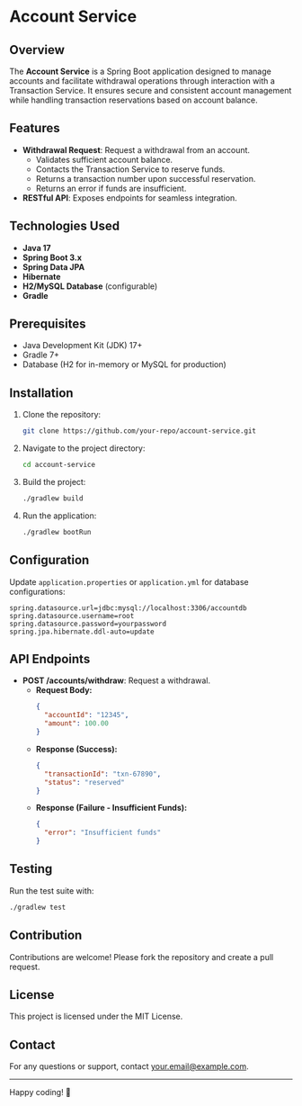 # Account Service

## Overview
The **Account Service** is a Spring Boot application designed to manage accounts and facilitate withdrawal operations through interaction with a Transaction Service. It ensures secure and consistent account management while handling transaction reservations based on account balance.

## Features
- **Withdrawal Request**: Request a withdrawal from an account.
  - Validates sufficient account balance.
  - Contacts the Transaction Service to reserve funds.
  - Returns a transaction number upon successful reservation.
  - Returns an error if funds are insufficient.
- **RESTful API**: Exposes endpoints for seamless integration.

## Technologies Used
- **Java 17**
- **Spring Boot 3.x**
- **Spring Data JPA**
- **Hibernate**
- **H2/MySQL Database** (configurable)
- **Gradle**

## Prerequisites
- Java Development Kit (JDK) 17+
- Gradle 7+
- Database (H2 for in-memory or MySQL for production)

## Installation
1. Clone the repository:
   ```bash
   git clone https://github.com/your-repo/account-service.git
   ```
2. Navigate to the project directory:
   ```bash
   cd account-service
   ```
3. Build the project:
   ```bash
   ./gradlew build
   ```
4. Run the application:
   ```bash
   ./gradlew bootRun
   ```

## Configuration
Update `application.properties` or `application.yml` for database configurations:
```properties
spring.datasource.url=jdbc:mysql://localhost:3306/accountdb
spring.datasource.username=root
spring.datasource.password=yourpassword
spring.jpa.hibernate.ddl-auto=update
```

## API Endpoints
- **POST /accounts/withdraw**: Request a withdrawal.
  - **Request Body:**
    ```json
    {
      "accountId": "12345",
      "amount": 100.00
    }
    ```
  - **Response (Success):**
    ```json
    {
      "transactionId": "txn-67890",
      "status": "reserved"
    }
    ```
  - **Response (Failure - Insufficient Funds):**
    ```json
    {
      "error": "Insufficient funds"
    }
    ```

## Testing
Run the test suite with:
```bash
./gradlew test
```

## Contribution
Contributions are welcome! Please fork the repository and create a pull request.

## License
This project is licensed under the MIT License.

## Contact
For any questions or support, contact [your.email@example.com](mailto:your.email@example.com).

---
Happy coding! 🚀


